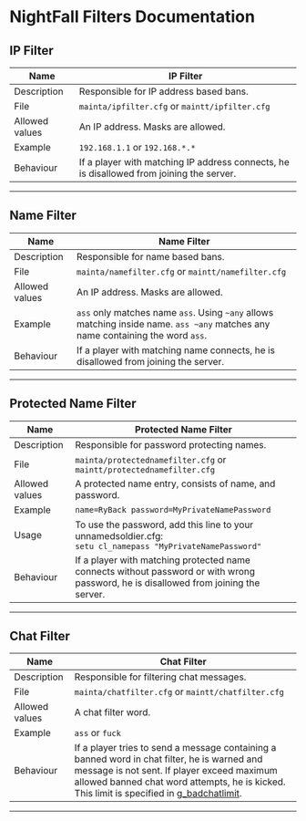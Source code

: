 
# NightFall Filters Documentation

## IP Filter
| Name | IP Filter |
|--|--|
| Description | Responsible for IP address based bans. |
| File | `mainta/ipfilter.cfg` or `maintt/ipfilter.cfg` |
| Allowed values | An IP address. Masks are allowed. |
| Example | `192.168.1.1` or `192.168.*.*` |
| Behaviour | If a player with matching IP address connects, he is disallowed from joining the server. |
---
## Name Filter
| Name | Name Filter |
|--|--|
| Description | Responsible for name based bans. |
| File | `mainta/namefilter.cfg` or `maintt/namefilter.cfg` |
| Allowed values | An IP address. Masks are allowed. |
| Example | `ass` only matches name `ass`. Using `~any` allows matching inside name. `ass ~any` matches any name containing the word `ass`. |
| Behaviour | If a player with matching name connects, he is disallowed from joining the server. |
---
## Protected Name Filter
| Name | Protected Name Filter |
|--|--|
| Description | Responsible for password protecting names. |
| File | `mainta/protectednamefilter.cfg` or `maintt/protectednamefilter.cfg` |
| Allowed values | A protected name entry, consists of name, and password. |
| Example | `name=RyBack password=MyPrivateNamePassword` |
| Usage | To use the password, add this line to your unnamedsoldier.cfg:<br>`setu cl_namepass "MyPrivateNamePassword"` |
| Behaviour | If a player with matching protected name connects without password or with wrong password, he is disallowed from joining the server. |
---
## Chat Filter
| Name | Chat Filter |
|--|--|
| Description | Responsible for filtering chat messages. |
| File | `mainta/chatfilter.cfg` or `maintt/chatfilter.cfg` |
| Allowed values | A chat filter word. |
| Example | `ass` or `fuck` |
| Behaviour | If a player tries to send a message containing a banned word in chat filter, he is warned and message is not sent. If player exceed maximum allowed banned chat word attempts, he is kicked. This limit is specified in [g_badchatlimit](cvars.md#g_badchatlimit). |
---
